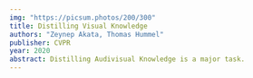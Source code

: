```yaml
---
img: "https://picsum.photos/200/300"
title: Distilling Visual Knowledge
authors: "Zeynep Akata, Thomas Hummel"
publisher: CVPR
year: 2020
abstract: Distilling Audivisual Knowledge is a major task.
---
```


